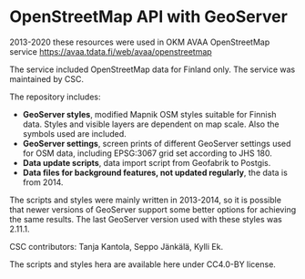 # OpenStreetMap API with GeoServer

2013-2020 these resources were used in OKM AVAA OpenStreetMap service
https://avaa.tdata.fi/web/avaa/openstreetmap

The service included OpenStreetMap data for Finland only. The service was maintained by CSC.

The repository includes:
* __GeoServer styles__, modified Mapnik OSM styles suitable for Finnish data. Styles and visible layers are dependent on map scale. Also the symbols used are included.
* __GeoServer settings__,  screen prints of different GeoServer settings used for OSM data, including EPSG:3067 grid set according to JHS 180.
* __Data update scripts__, data import script from Geofabrik to Postgis.
* __Data files for background features, not updated regularly__, the data is from 2014.

The scripts and styles were mainly written in 2013-2014, so it is possible that newer versions of GeoServer support some better options for achieving the same results. The last GeoServer version used with these styles was 2.11.1.

CSC contributors: Tanja Kantola, Seppo Jänkälä, Kylli Ek.

The scripts and styles hera are available here under CC4.0-BY license.
